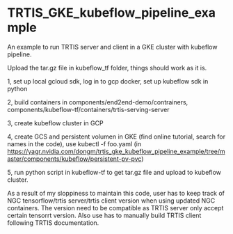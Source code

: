 # TRTIS_GKE_kubeflow_pipeline_example

An example to run TRTIS server and client in a GKE cluster with kubeflow pipeline.

Upload the tar.gz file in kubeflow_tf folder, things should work as it is. 

1, set up local gcloud sdk, log in to gcp docker, set up kubeflow sdk in python

2, build containers in components/end2end-demo/contrainers,  components/kubeflow-tf/containers/trtis-serving-server

3, create kubeflow cluster in GCP

4, create GCS and persistent volumen in GKE (find online tutorial, search for names in the code), use kubectl -f foo.yaml (in https://yagr.nvidia.com/dongm/trtis_gke_kubeflow_pipeline_example/tree/master/components/kubeflow/persistent-pv-pvc) 

5, run python script in kubeflow-tf to get tar.gz file and upload to kubeflow cluster.

As a result of my sloppiness to maintain this code, user has to keep track of NGC tensorflow/trtis server/trtis client version when using updated NGC containers. The version need to be compatible as TRTIS server only accept certain tensorrt version. Also use has to manually build TRTIS client following TRTIS documentation.